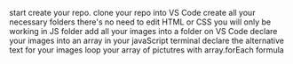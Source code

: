 start
create your repo.
clone your repo into VS Code
create all your necessary folders
there's no need to edit HTML or CSS
you will only be working in JS folder
add all your images into a folder on VS Code
declare your images into an array in your javaScript terminal
declare the alternative text for your images
loop your array of pictutres with array.forEach formula
  

